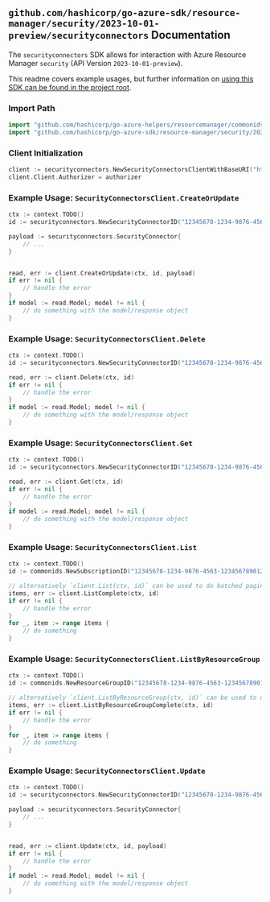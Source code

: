 
## `github.com/hashicorp/go-azure-sdk/resource-manager/security/2023-10-01-preview/securityconnectors` Documentation

The `securityconnectors` SDK allows for interaction with Azure Resource Manager `security` (API Version `2023-10-01-preview`).

This readme covers example usages, but further information on [using this SDK can be found in the project root](https://github.com/hashicorp/go-azure-sdk/tree/main/docs).

### Import Path

```go
import "github.com/hashicorp/go-azure-helpers/resourcemanager/commonids"
import "github.com/hashicorp/go-azure-sdk/resource-manager/security/2023-10-01-preview/securityconnectors"
```


### Client Initialization

```go
client := securityconnectors.NewSecurityConnectorsClientWithBaseURI("https://management.azure.com")
client.Client.Authorizer = authorizer
```


### Example Usage: `SecurityConnectorsClient.CreateOrUpdate`

```go
ctx := context.TODO()
id := securityconnectors.NewSecurityConnectorID("12345678-1234-9876-4563-123456789012", "example-resource-group", "securityConnectorValue")

payload := securityconnectors.SecurityConnector{
	// ...
}


read, err := client.CreateOrUpdate(ctx, id, payload)
if err != nil {
	// handle the error
}
if model := read.Model; model != nil {
	// do something with the model/response object
}
```


### Example Usage: `SecurityConnectorsClient.Delete`

```go
ctx := context.TODO()
id := securityconnectors.NewSecurityConnectorID("12345678-1234-9876-4563-123456789012", "example-resource-group", "securityConnectorValue")

read, err := client.Delete(ctx, id)
if err != nil {
	// handle the error
}
if model := read.Model; model != nil {
	// do something with the model/response object
}
```


### Example Usage: `SecurityConnectorsClient.Get`

```go
ctx := context.TODO()
id := securityconnectors.NewSecurityConnectorID("12345678-1234-9876-4563-123456789012", "example-resource-group", "securityConnectorValue")

read, err := client.Get(ctx, id)
if err != nil {
	// handle the error
}
if model := read.Model; model != nil {
	// do something with the model/response object
}
```


### Example Usage: `SecurityConnectorsClient.List`

```go
ctx := context.TODO()
id := commonids.NewSubscriptionID("12345678-1234-9876-4563-123456789012")

// alternatively `client.List(ctx, id)` can be used to do batched pagination
items, err := client.ListComplete(ctx, id)
if err != nil {
	// handle the error
}
for _, item := range items {
	// do something
}
```


### Example Usage: `SecurityConnectorsClient.ListByResourceGroup`

```go
ctx := context.TODO()
id := commonids.NewResourceGroupID("12345678-1234-9876-4563-123456789012", "example-resource-group")

// alternatively `client.ListByResourceGroup(ctx, id)` can be used to do batched pagination
items, err := client.ListByResourceGroupComplete(ctx, id)
if err != nil {
	// handle the error
}
for _, item := range items {
	// do something
}
```


### Example Usage: `SecurityConnectorsClient.Update`

```go
ctx := context.TODO()
id := securityconnectors.NewSecurityConnectorID("12345678-1234-9876-4563-123456789012", "example-resource-group", "securityConnectorValue")

payload := securityconnectors.SecurityConnector{
	// ...
}


read, err := client.Update(ctx, id, payload)
if err != nil {
	// handle the error
}
if model := read.Model; model != nil {
	// do something with the model/response object
}
```
